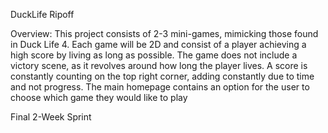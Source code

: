 DuckLife Ripoff

Overview:
This project consists of 2-3 mini-games, mimicking those found in Duck Life 4.  Each game will be 2D and consist of a player achieving a high score by living as long as possible.  The game does not include a victory scene, as it revolves around how long the player lives.  A score is constantly counting on the top right corner, adding constantly due to time and not progress.  The main homepage contains an option for the user to choose which game they would like to play







Final 2-Week Sprint

